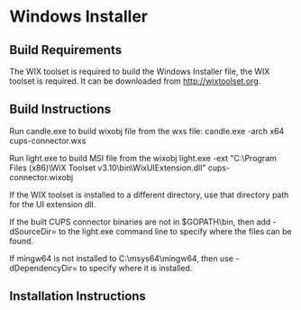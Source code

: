 # Windows Installer

## Build Requirements
The WIX toolset is required to build the Windows Installer file, the WIX toolset is required. 
It can be downloaded from http://wixtoolset.org.

## Build Instructions
Run candle.exe to build wixobj file from the wxs file:
candle.exe -arch x64 cups-connector.wxs

Run light.exe to build MSI file from the wixobj
light.exe -ext "C:\Program Files (x86)\WiX Toolset v3.10\bin\WixUIExtension.dll" cups-connector.wixobj

If the WIX toolset is installed to a different directory, use that directory path for the
UI extension dll.

If the built CUPS connector binaries are not in $GOPATH\bin, then add -dSourceDir=<Path> 
to the light.exe command line to specify where the files can be found.

If mingw64 is not installed to C:\msys64\mingw64, then use -dDependencyDir=<Path> 
to specify where it is installed.

## Installation Instructions
